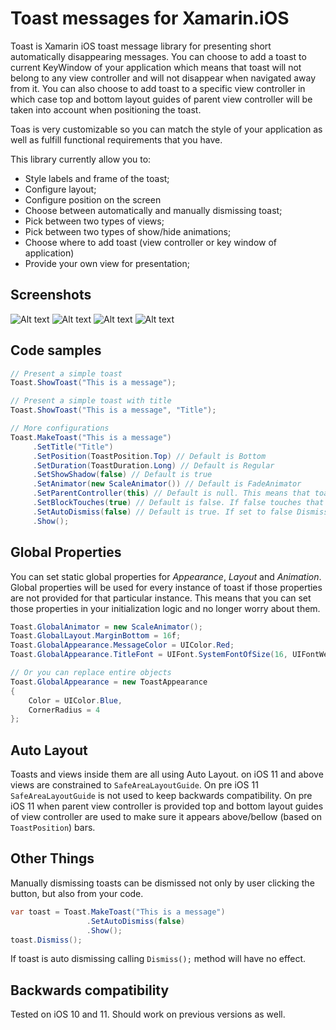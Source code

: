 # Toast messages for Xamarin.iOS

Toast is Xamarin iOS toast message library for presenting short automatically disappearing messages. You can choose to add a toast to current KeyWindow of your application which means that toast will not belong to any view controller and will not disappear when navigated away from it. You can also choose to add toast to a specific view controller in which case top and bottom layout guides of parent view controller will be taken into account when positioning the toast.

Toas is very customizable so you can match the style of your application as well as fulfill functional requirements that you have.

This library currently allow you to:

* Style labels and frame of the toast;
* Configure layout;
* Configure position on the screen
* Choose between automatically and manually dismissing toast;
* Pick between two types of views;
* Pick between two types of show/hide animations;
* Choose where to add toast (view controller or key window of application)
* Provide your own view for presentation;

## Screenshots

![Alt text](etc/images/sample1.png?raw=true "Sample 1")
![Alt text](etc/images/sample2.png?raw=true "Sample 2")
![Alt text](etc/images/sample3.png?raw=true "Sample 3")
![Alt text](etc/images/sample4.png?raw=true "Sample 4")

## Code samples

```cs
// Present a simple toast
Toast.ShowToast("This is a message");

// Present a simple toast with title
Toast.ShowToast("This is a message", "Title");

// More configurations
Toast.MakeToast("This is a message")
	 .SetTitle("Title")
     .SetPosition(ToastPosition.Top) // Default is Bottom
     .SetDuration(ToastDuration.Long) // Default is Regular
     .SetShowShadow(false) // Default is true
     .SetAnimator(new ScaleAnimator()) // Default is FadeAnimator
     .SetParentController(this) // Default is null. This means that toast is added to KeyWindow
     .SetBlockTouches(true) // Default is false. If false touches that occur on the toast will be sent down to parent view
     .SetAutoDismiss(false) // Default is true. If set to false Dismiss button will be shown
     .Show();
```

## Global Properties

You can set static global properties for *Appearance*, *Layout* and *Animation*. Global properties will be used for every instance of toast if those properties are not provided for that particular instance. This means that you can set those properties in your initialization logic and no longer worry about them.

```cs
Toast.GlobalAnimator = new ScaleAnimator();
Toast.GlobalLayout.MarginBottom = 16f;
Toast.GlobalAppearance.MessageColor = UIColor.Red;
Toast.GlobalAppearance.TitleFont = UIFont.SystemFontOfSize(16, UIFontWeight.Light);

// Or you can replace entire objects
Toast.GlobalAppearance = new ToastAppearance
{
	Color = UIColor.Blue,
	CornerRadius = 4
};
```

## Auto Layout

Toasts and views inside them are all using Auto Layout. on iOS 11 and above views are constrained to `SafeAreaLayoutGuide`. On pre iOS 11 `SafeAreaLayoutGuide` is not used to keep backwards compatibility. On pre iOS 11 when parent view controller is provided top and bottom layout guides of view controller are used to make sure it appears above/bellow (based on `ToastPosition`) bars.

## Other Things

Manually dismissing toasts can be dismissed not only by user clicking the button, but also from your code.

```cs
var toast = Toast.MakeToast("This is a message")
                 .SetAutoDismiss(false)
                 .Show();
toast.Dismiss();
```

If toast is auto dismissing calling `Dismiss();` method will have no effect.

## Backwards compatibility 

Tested on iOS 10 and 11. Should work on previous versions as well.
